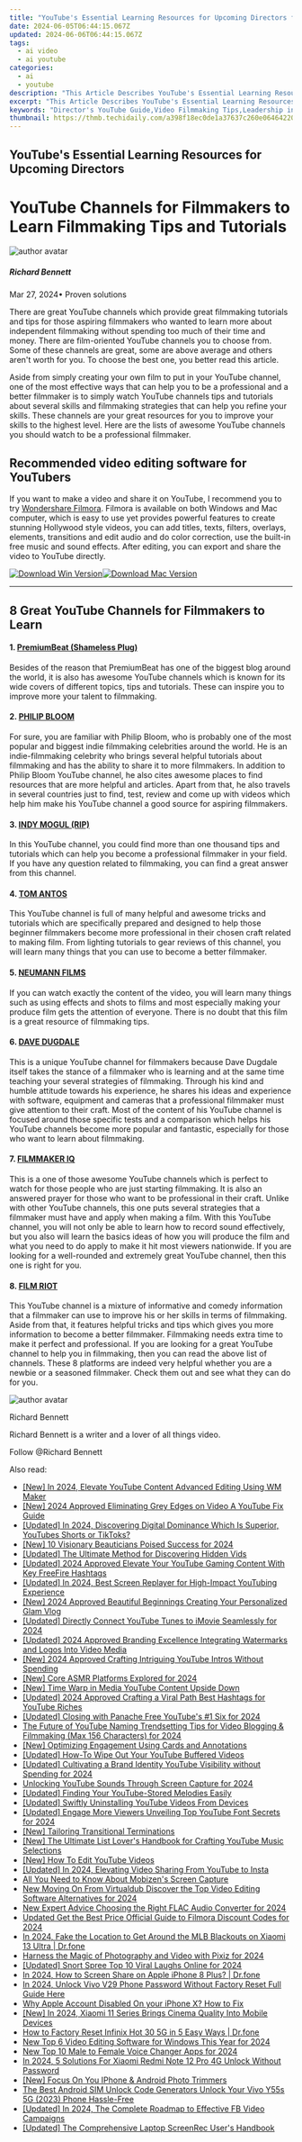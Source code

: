 ```yaml
---
title: "YouTube's Essential Learning Resources for Upcoming Directors for 2024"
date: 2024-06-05T06:44:15.067Z
updated: 2024-06-06T06:44:15.067Z
tags:
  - ai video
  - ai youtube
categories:
  - ai
  - youtube
description: "This Article Describes YouTube's Essential Learning Resources for Upcoming Directors for 2024"
excerpt: "This Article Describes YouTube's Essential Learning Resources for Upcoming Directors for 2024"
keywords: "Director's YouTube Guide,Video Filmmaking Tips,Leadership in Media,Film Production Basics,Cinematography Lessons,Scriptwriting Techniques,Directing Success Strategies"
thumbnail: https://thmb.techidaily.com/a398f18ec0de1a37637c260e06464220af2d995e8ad26b4b76b8430c1741deb5.jpg
---
```


## YouTube's Essential Learning Resources for Upcoming Directors

# YouTube Channels for Filmmakers to Learn Filmmaking Tips and Tutorials

![author avatar](https://images.wondershare.com/filmora/article-images/richard-bennett.jpg)

##### Richard Bennett

 Mar 27, 2024• Proven solutions

There are great YouTube channels which provide great filmmaking tutorials and tips for those aspiring filmmakers who wanted to learn more about independent filmmaking without spending too much of their time and money. There are film-oriented YouTube channels you to choose from. Some of these channels are great, some are above average and others aren't worth for you. To choose the best one, you better read this article.

Aside from simply creating your own film to put in your YouTube channel, one of the most effective ways that can help you to be a professional and a better filmmaker is to simply watch YouTube channels tips and tutorials about several skills and filmmaking strategies that can help you refine your skills. These channels are your great resources for you to improve your skills to the highest level. Here are the lists of awesome YouTube channels you should watch to be a professional filmmaker.

## Recommended video editing software for YouTubers

If you want to make a video and share it on YouTube, I recommend you to try [Wondershare Filmora](https://tools.techidaily.com/wondershare/filmora/download/). Filmora is available on both Windows and Mac computer, which is easy to use yet provides powerful features to create stunning Hollywood style videos, you can add titles, texts, filters, overlays, elements, transitions and edit audio and do color correction, use the built-in free music and sound effects. After editing, you can export and share the video to YouTube directly.

[![Download Win Version](https://images.wondershare.com/filmora/guide/download-btn-win.jpg)](https://tools.techidaily.com/wondershare/filmora/download/)[![Download Mac Version](https://images.wondershare.com/filmora/guide/download-btn-mac.jpg)](https://tools.techidaily.com/wondershare/filmora/download/)

---

## 8 Great YouTube Channels for Filmmakers to Learn

#### 1. [PremiumBeat (Shameless Plug)](https://www.youtube.com/user/premiumbeat/)

Besides of the reason that PremiumBeat has one of the biggest blog around the world, it is also has awesome YouTube channels which is known for its wide covers of different topics, tips and tutorials. These can inspire you to improve more your talent to filmmaking.

#### 2. [PHILIP BLOOM](https://www.youtube.com/user/philipbloom)

For sure, you are familiar with Philip Bloom, who is probably one of the most popular and biggest indie filmmaking celebrities around the world. He is an indie-filmmaking celebrity who brings several helpful tutorials about filmmaking and has the ability to share it to more filmmakers. In addition to Philip Bloom YouTube channel, he also cites awesome places to find resources that are more helpful and articles. Apart from that, he also travels in several countries just to find, test, review and come up with videos which help him make his YouTube channel a good source for aspiring filmmakers.

#### 3. [INDY MOGUL (RIP)](https://www.youtube.com/user/indymogul)

In this YouTube channel, you could find more than one thousand tips and tutorials which can help you become a professional filmmaker in your field. If you have any question related to filmmaking, you can find a great answer from this channel.

#### 4. [TOM ANTOS](https://www.youtube.com/user/polcan99)

This YouTube channel is full of many helpful and awesome tricks and tutorials which are specifically prepared and designed to help those beginner filmmakers become more professional in their chosen craft related to making film. From lighting tutorials to gear reviews of this channel, you will learn many things that you can use to become a better filmmaker.

#### 5. [NEUMANN FILMS](https://www.youtube.com/user/Neumannfilms)

If you can watch exactly the content of the video, you will learn many things such as using effects and shots to films and most especially making your produce film gets the attention of everyone. There is no doubt that this film is a great resource of filmmaking tips.

#### 6. [DAVE DUGDALE](https://www.youtube.com/user/drumat5280)

This is a unique YouTube channel for filmmakers because Dave Dugdale itself takes the stance of a filmmaker who is learning and at the same time teaching your several strategies of filmmaking. Through his kind and humble attitude towards his experience, he shares his ideas and experience with software, equipment and cameras that a professional filmmaker must give attention to their craft. Most of the content of his YouTube channel is focused around those specific tests and a comparison which helps his YouTube channels become more popular and fantastic, especially for those who want to learn about filmmaking.

#### 7. [FILMMAKER IQ](https://www.youtube.com/user/FilmmakerIQcom)

This is a one of those awesome YouTube channels which is perfect to watch for those people who are just starting filmmaking. It is also an answered prayer for those who want to be professional in their craft. Unlike with other YouTube channels, this one puts several strategies that a filmmaker must have and apply when making a film. With this YouTube channel, you will not only be able to learn how to record sound effectively, but you also will learn the basics ideas of how you will produce the film and what you need to do apply to make it hit most viewers nationwide. If you are looking for a well-rounded and extremely great YouTube channel, then this one is right for you.

#### 8. [FILM RIOT](https://www.youtube.com/user/filmriot)

This YouTube channel is a mixture of informative and comedy information that a filmmaker can use to improve his or her skills in terms of filmmaking. Aside from that, it features helpful tricks and tips which gives you more information to become a better filmmaker. Filmmaking needs extra time to make it perfect and professional. If you are looking for a great YouTube channel to help you in filmmaking, then you can read the above list of channels. These 8 platforms are indeed very helpful whether you are a newbie or a seasoned filmmaker. Check them out and see what they can do for you.

![author avatar](https://images.wondershare.com/filmora/article-images/richard-bennett.jpg)

Richard Bennett

Richard Bennett is a writer and a lover of all things video.

Follow @Richard Bennett

<span class="atpl-alsoreadstyle">Also read:</span>
<div><ul>
<li><a href="https://facebook-record-videos.techidaily.com/new-in-2024-elevate-youtube-content-advanced-editing-using-wm-maker/"><u>[New] In 2024, Elevate YouTube Content  Advanced Editing Using WM Maker</u></a></li>
<li><a href="https://facebook-record-videos.techidaily.com/new-2024-approved-eliminating-grey-edges-on-video-a-youtube-fix-guide/"><u>[New] 2024 Approved  Eliminating Grey Edges on Video  A YouTube Fix Guide</u></a></li>
<li><a href="https://facebook-record-videos.techidaily.com/updated-in-2024-discovering-digital-dominance-which-is-superior-youtubes-shorts-or-tiktoks/"><u>[Updated] In 2024, Discovering Digital Dominance  Which Is Superior, YouTubes Shorts or TikToks?</u></a></li>
<li><a href="https://facebook-record-videos.techidaily.com/new-10-visionary-beauticians-poised-success-for-2024/"><u>[New] 10 Visionary Beauticians Poised Success for 2024</u></a></li>
<li><a href="https://facebook-record-videos.techidaily.com/updated-the-ultimate-method-for-discovering-hidden-vids/"><u>[Updated] The Ultimate Method for Discovering Hidden Vids</u></a></li>
<li><a href="https://facebook-record-videos.techidaily.com/updated-2024-approved-elevate-your-youtube-gaming-content-with-key-freefire-hashtags/"><u>[Updated] 2024 Approved  Elevate Your YouTube Gaming Content With Key FreeFire Hashtags</u></a></li>
<li><a href="https://facebook-record-videos.techidaily.com/updated-in-2024-best-screen-replayer-for-high-impact-youtubing-experience/"><u>[Updated] In 2024, Best Screen Replayer for High-Impact YouTubing Experience</u></a></li>
<li><a href="https://facebook-record-videos.techidaily.com/new-2024-approved-beautiful-beginnings-creating-your-personalized-glam-vlog/"><u>[New] 2024 Approved  Beautiful Beginnings  Creating Your Personalized Glam Vlog</u></a></li>
<li><a href="https://facebook-record-videos.techidaily.com/updated-directly-connect-youtube-tunes-to-imovie-seamlessly-for-2024/"><u>[Updated] Directly Connect YouTube Tunes to iMovie Seamlessly for 2024</u></a></li>
<li><a href="https://facebook-record-videos.techidaily.com/updated-2024-approved-branding-excellence-integrating-watermarks-and-logos-into-video-media/"><u>[Updated] 2024 Approved  Branding Excellence  Integrating Watermarks and Logos Into Video Media</u></a></li>
<li><a href="https://facebook-record-videos.techidaily.com/new-2024-approved-crafting-intriguing-youtube-intros-without-spending/"><u>[New] 2024 Approved  Crafting Intriguing YouTube Intros Without Spending</u></a></li>
<li><a href="https://facebook-record-videos.techidaily.com/new-core-asmr-platforms-explored-for-2024/"><u>[New] Core ASMR Platforms Explored for 2024</u></a></li>
<li><a href="https://facebook-record-videos.techidaily.com/new-time-warp-in-media-youtube-content-upside-down/"><u>[New] Time Warp in Media  YouTube Content Upside Down</u></a></li>
<li><a href="https://facebook-record-videos.techidaily.com/updated-2024-approved-crafting-a-viral-path-best-hashtags-for-youtube-riches/"><u>[Updated] 2024 Approved  Crafting a Viral Path  Best Hashtags for YouTube Riches</u></a></li>
<li><a href="https://facebook-record-videos.techidaily.com/updated-closing-with-panache-free-youtubes-1-six-for-2024/"><u>[Updated] Closing with Panache  Free YouTube's #1 Six for 2024</u></a></li>
<li><a href="https://facebook-record-videos.techidaily.com/the-future-of-youtube-naming-trendsetting-tips-for-video-blogging-and-filmmaking-max-156-characters-for-2024/"><u>The Future of YouTube Naming  Trendsetting Tips for Video Blogging & Filmmaking (Max 156 Characters) for 2024</u></a></li>
<li><a href="https://facebook-record-videos.techidaily.com/new-optimizing-engagement-using-cards-and-annotations/"><u>[New] Optimizing Engagement  Using Cards and Annotations</u></a></li>
<li><a href="https://facebook-record-videos.techidaily.com/updated-how-to-wipe-out-your-youtube-buffered-videos/"><u>[Updated] How-To  Wipe Out Your YouTube Buffered Videos</u></a></li>
<li><a href="https://facebook-record-videos.techidaily.com/updated-cultivating-a-brand-identity-youtube-visibility-without-spending-for-2024/"><u>[Updated] Cultivating a Brand Identity  YouTube Visibility without Spending for 2024</u></a></li>
<li><a href="https://facebook-record-videos.techidaily.com/unlocking-youtube-sounds-through-screen-capture-for-2024/"><u>Unlocking YouTube Sounds Through Screen Capture for 2024</u></a></li>
<li><a href="https://facebook-record-videos.techidaily.com/updated-finding-your-youtube-stored-melodies-easily/"><u>[Updated] Finding Your YouTube-Stored Melodies Easily</u></a></li>
<li><a href="https://facebook-record-videos.techidaily.com/updated-swiftly-uninstalling-youtube-videos-from-devices/"><u>[Updated] Swiftly Uninstalling YouTube Videos From Devices</u></a></li>
<li><a href="https://facebook-record-videos.techidaily.com/updated-engage-more-viewers-unveiling-top-youtube-font-secrets-for-2024/"><u>[Updated] Engage More Viewers  Unveiling Top YouTube Font Secrets for 2024</u></a></li>
<li><a href="https://facebook-record-videos.techidaily.com/new-tailoring-transitional-terminations/"><u>[New] Tailoring Transitional Terminations</u></a></li>
<li><a href="https://facebook-record-videos.techidaily.com/new-the-ultimate-list-lovers-handbook-for-crafting-youtube-music-selections/"><u>[New] The Ultimate List Lover's Handbook for Crafting YouTube Music Selections</u></a></li>
<li><a href="https://facebook-record-videos.techidaily.com/new-how-to-edit-youtube-videos/"><u>[New] How To Edit YouTube Videos</u></a></li>
<li><a href="https://facebook-record-videos.techidaily.com/updated-in-2024-elevating-video-sharing-from-youtube-to-insta/"><u>[Updated] In 2024, Elevating Video Sharing  From YouTube to Insta</u></a></li>
<li><a href="https://desktop-recording.techidaily.com/all-you-need-to-know-about-mobizens-screen-capture/"><u>All You Need to Know About Mobizen's Screen Capture</u></a></li>
<li><a href="https://ai-driven-video-production.techidaily.com/new-moving-on-from-virtualdub-discover-the-top-video-editing-software-alternatives-for-2024/"><u>New Moving On From Virtualdub Discover the Top Video Editing Software Alternatives for 2024</u></a></li>
<li><a href="https://video-content-creator.techidaily.com/new-expert-advice-choosing-the-right-flac-audio-converter-for-2024/"><u>New Expert Advice Choosing the Right FLAC Audio Converter for 2024</u></a></li>
<li><a href="https://ai-video-apps.techidaily.com/updated-get-the-best-price-official-guide-to-filmora-discount-codes-for-2024/"><u>Updated Get the Best Price Official Guide to Filmora Discount Codes for 2024</u></a></li>
<li><a href="https://review-topics.techidaily.com/in-2024-fake-the-location-to-get-around-the-mlb-blackouts-on-xiaomi-13-ultra-drfone-by-drfone-virtual-android/"><u>In 2024, Fake the Location to Get Around the MLB Blackouts on Xiaomi 13 Ultra | Dr.fone</u></a></li>
<li><a href="https://some-techniques.techidaily.com/harness-the-magic-of-photography-and-video-with-pixiz-for-2024/"><u>Harness the Magic of Photography and Video with Pixiz for 2024</u></a></li>
<li><a href="https://twitter-videos.techidaily.com/updated-snort-spree-top-10-viral-laughs-online-for-2024/"><u>[Updated] Snort Spree  Top 10 Viral Laughs Online for 2024</u></a></li>
<li><a href="https://screen-mirror.techidaily.com/in-2024-how-to-screen-share-on-apple-iphone-8-plus-drfone-by-drfone-ios/"><u>In 2024, How to Screen Share on Apple iPhone 8 Plus? | Dr.fone</u></a></li>
<li><a href="https://android-unlock.techidaily.com/in-2024-unlock-vivo-v29-phone-password-without-factory-reset-full-guide-here-by-drfone-android/"><u>In 2024, Unlock Vivo V29 Phone Password Without Factory Reset Full Guide Here</u></a></li>
<li><a href="https://apple-account.techidaily.com/why-apple-account-disabled-on-your-iphone-x-how-to-fix-by-drfone-ios/"><u>Why Apple Account Disabled On your iPhone X? How to Fix</u></a></li>
<li><a href="https://digital-screen-recording.techidaily.com/new-in-2024-xiaomi-11-series-brings-cinema-quality-into-mobile-devices/"><u>[New] In 2024, Xiaomi 11 Series Brings Cinema Quality Into Mobile Devices</u></a></li>
<li><a href="https://techidaily.com/how-to-factory-reset-infinix-hot-30-5g-in-5-easy-ways-drfone-by-drfone-reset-android-reset-android/"><u>How to Factory Reset Infinix Hot 30 5G in 5 Easy Ways | Dr.fone</u></a></li>
<li><a href="https://video-content-creator.techidaily.com/new-top-6-video-editing-software-for-windows-this-year-for-2024/"><u>New Top 6 Video Editing Software for Windows This Year for 2024</u></a></li>
<li><a href="https://audio-editing.techidaily.com/new-top-10-male-to-female-voice-changer-apps-for-2024/"><u>New Top 10 Male to Female Voice Changer Apps for 2024</u></a></li>
<li><a href="https://unlock-android.techidaily.com/in-2024-5-solutions-for-xiaomi-redmi-note-12-pro-4g-unlock-without-password-by-drfone-android/"><u>In 2024, 5 Solutions For Xiaomi Redmi Note 12 Pro 4G Unlock Without Password</u></a></li>
<li><a href="https://some-knowledge.techidaily.com/new-focus-on-you-iphone-and-android-photo-trimmers/"><u>[New] Focus On You  IPhone & Android Photo Trimmers</u></a></li>
<li><a href="https://sim-unlock.techidaily.com/the-best-android-sim-unlock-code-generators-unlock-your-vivo-y55s-5g-2023-phone-hassle-free-by-drfone-android/"><u>The Best Android SIM Unlock Code Generators Unlock Your Vivo Y55s 5G (2023) Phone Hassle-Free</u></a></li>
<li><a href="https://facebook-video-recording.techidaily.com/updated-in-2024-the-complete-roadmap-to-effective-fb-video-campaigns/"><u>[Updated] In 2024, The Complete Roadmap to Effective FB Video Campaigns</u></a></li>
<li><a href="https://visual-screen-recording.techidaily.com/updated-the-comprehensive-laptop-screenrec-users-handbook/"><u>[Updated] The Comprehensive Laptop ScreenRec User's Handbook</u></a></li>
</ul></div>

<ins class="adsbygoogle"
      style="display:block"
      data-ad-client="ca-pub-7571918770474297"
      data-ad-slot="8358498916"
      data-ad-format="auto"
      data-full-width-responsive="true"></ins>